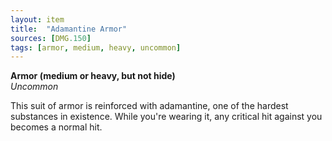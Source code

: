 ```yaml
---
layout: item
title:  "Adamantine Armor"
sources: [DMG.150]
tags: [armor, medium, heavy, uncommon]
---
```


**Armor (medium or heavy, but not hide)**  
*Uncommon*

This suit of armor is reinforced with adamantine, one of the hardest substances in existence. While you're wearing it, any critical hit against you becomes a normal hit.